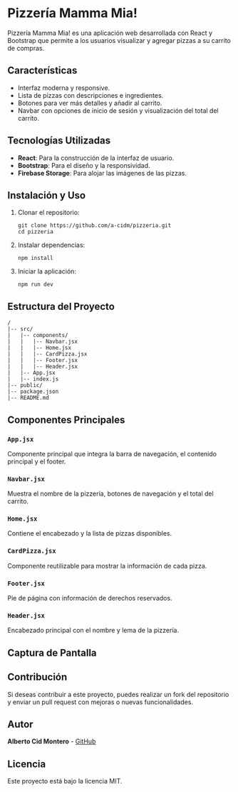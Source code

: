 # Pizzería Mamma Mia!

Pizzería Mamma Mia! es una aplicación web desarrollada con React y Bootstrap que permite a los usuarios visualizar y agregar pizzas a su carrito de compras.

## Características

-   Interfaz moderna y responsive.
-   Lista de pizzas con descripciones e ingredientes.
-   Botones para ver más detalles y añadir al carrito.
-   Navbar con opciones de inicio de sesión y visualización del total del carrito.

## Tecnologías Utilizadas

-   **React**: Para la construcción de la interfaz de usuario.
-   **Bootstrap**: Para el diseño y la responsividad.
-   **Firebase Storage**: Para alojar las imágenes de las pizzas.

## Instalación y Uso

1.  Clonar el repositorio:

    ```
    git clone https://github.com/a-cidm/pizzeria.git
    cd pizzeria
    ```

2.  Instalar dependencias:

    ```
    npm install
    ```

3.  Iniciar la aplicación:

    ```
    npm run dev
    ```

## Estructura del Proyecto

```
/
|-- src/
|   |-- components/
|   |   |-- Navbar.jsx
|   |   |-- Home.jsx
|   |   |-- CardPizza.jsx
|   |   |-- Footer.jsx
|   |   |-- Header.jsx
|   |-- App.jsx
|   |-- index.js
|-- public/
|-- package.json
|-- README.md
```

## Componentes Principales

### `App.jsx`

Componente principal que integra la barra de navegación, el contenido principal y el footer.

### `Navbar.jsx`

Muestra el nombre de la pizzería, botones de navegación y el total del carrito.

### `Home.jsx`

Contiene el encabezado y la lista de pizzas disponibles.

### `CardPizza.jsx`

Componente reutilizable para mostrar la información de cada pizza.

### `Footer.jsx`

Pie de página con información de derechos reservados.

### `Header.jsx`

Encabezado principal con el nombre y lema de la pizzería.

## Captura de Pantalla

## Contribución

Si deseas contribuir a este proyecto, puedes realizar un fork del repositorio y enviar un pull request con mejoras o nuevas funcionalidades.

## Autor

**Alberto Cid Montero** - [GitHub](https://github.com/a-cidm)

## Licencia

Este proyecto está bajo la licencia MIT.
